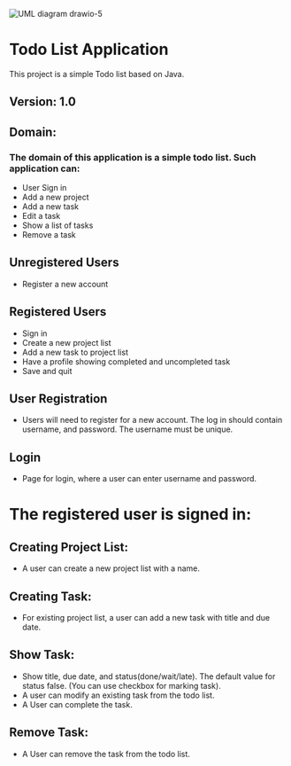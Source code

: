 ![UML diagram drawio-5](https://user-images.githubusercontent.com/55489913/67508063-8fcfe200-f690-11e9-8a7e-5a02c4136d40.jpg)
 # Todo List Application
 
This project is a simple Todo list based on Java.
 
## Version: 1.0
 
## Domain:
### The domain of this application is a simple todo list.  Such application can:
- User Sign in
- Add a new project
- Add a new task
- Edit a task
- Show a list of tasks
- Remove a task
## Unregistered Users
- Register a new account
## Registered Users
- Sign in
- Create a new project list
- Add a new task to project list
- Have a profile showing completed and uncompleted task
- Save and quit
## User Registration
- Users will need to register for a new account. The log in should contain username, and password. The username must be unique.
## Login
- Page for login, where a user can enter username and password.
# The registered user is signed in:
## Creating Project List:
- A user can create a new project list with a name. 
## Creating Task:
- For existing project list, a user can add a new task with title and due date.
## Show Task:
- Show title, due date, and status(done/wait/late). The default value for status false. (You can use checkbox for marking task).
- A user can modify an existing task from the todo list. 
- A User can complete the task.
## Remove Task:
- A User can remove the task from the todo list.
 
